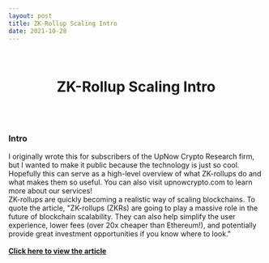 ```yaml
---
layout: post
title: ZK-Rollup Scaling Intro
date: 2021-10-28
---
```

<br/>
<h1 style="font-weight: bold; text-align: center;">ZK-Rollup Scaling Intro</h1>
<br/>
<br/>
  
### **Intro**
I originally wrote this for subscribers of the UpNow Crypto Research firm, but I wanted to make it public because the technology is just so cool. Hopefully this can serve as a high-level overview of what ZK-rollups do and what makes them so useful. You can also visit upnowcrypto.com to learn more about our services!
<br/>
ZK-rollups are quickly becoming a realistic way of scaling blockchains. To quote the article, "ZK-rollups (ZKRs) are going to play a massive role in the future of blockchain scalability. They can also help simplify the user experience, lower fees (over 20x cheaper than Ethereum!), and potentially provide great investment opportunities if you know where to look."
<br/>
<br/>
<a href="/resources/zk_writeup.pdf" style="text-align: center; font-weight: bold">Click here to view the article</a>
<br/>
<br/>
